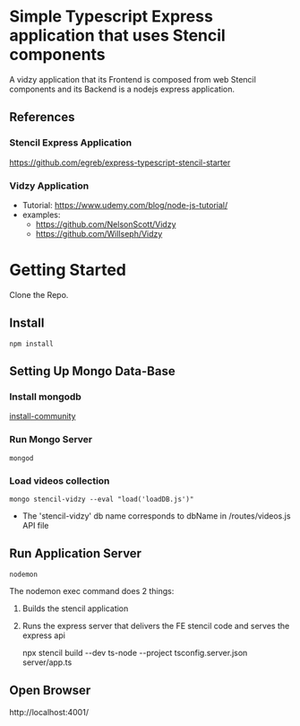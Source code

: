 # Simple Typescript Express application that uses Stencil components

A vidzy application that its Frontend is composed from web Stencil components and its Backend is a nodejs express application.

## References
### Stencil Express Application
https://github.com/egreb/express-typescript-stencil-starter

### Vidzy Application
- Tutorial: https://www.udemy.com/blog/node-js-tutorial/
- examples:
  - https://github.com/NelsonScott/Vidzy
  - https://github.com/Willseph/Vidzy

# Getting Started
Clone the Repo.
## Install
    npm install
## Setting Up Mongo Data-Base
### Install mongodb
[install-community](https://docs.mongodb.com/manual/administration/install-community/)
### Run Mongo Server
    mongod
### Load videos collection
    mongo stencil-vidzy --eval "load('loadDB.js')"
- The 'stencil-vidzy' db name corresponds to dbName in /routes/videos.js API file
## Run Application Server
    nodemon
The nodemon exec command does 2 things:
1. Builds the stencil application
2. Runs the express server that delivers the FE stencil code and serves the express api


    npx stencil build --dev
    ts-node --project tsconfig.server.json server/app.ts
## Open Browser
http://localhost:4001/
